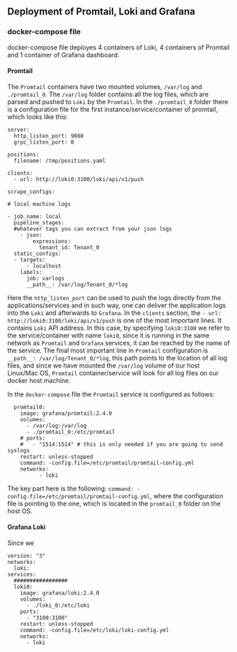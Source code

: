 ## Deployment of Promtail, Loki and Grafana

### docker-compose file

docker-compose file deployes 4 containers of Loki, 4 containers of Promtail and 1 container of Grafana dashboard. 

#### Promtail
The ```Promtail``` containers have two mounted volumes, ```/var/log``` and ```./promtail_0```. The ```/var/log``` folder
contains all the log files, which are parsed and pushed to ```Loki``` by the ```Promtail```. In the ```./promtail_0```
folder there is a configuration file for the first instance/service/container of promtail, which looks like this:
```
server:
  http_listen_port: 9080
  grpc_listen_port: 0

positions:
  filename: /tmp/positions.yaml

clients:
  - url: http://loki0:3100/loki/api/v1/push

scrape_configs:

# local machine logs

- job_name: local
  pipeline_stages:
  #whatever tags you can extract from your json logs
    - json:
        expressions:
          tenant_id: Tenant_0
  static_configs:
  - targets:
      - localhost
    labels:
      job: varlogs
      __path__: /var/log/Tenant_0/*log
```
Here the ```http_listen_port``` can be used to push the logs directly from the applications/services and in such way, one can deliver the application 
logs into the ```Loki``` and afterwards to ```Grafana```. In the ```clients``` section, the ```- url: http://loki0:3100/loki/api/v1/push``` is one of the most important
lines. It contains ```Loki``` API address. In this case, by specifying ```loki0:3100``` we refer to the service/container with name ```loki0```, since it 
is running in the same network as ```Promtail``` and ```Grafana``` services, it can be reached by the name of the service. The final most important line 
in ```Promtail``` configuration is ```__path__: /var/log/Tenant_0/*log```, this path points to the location of all log files, and since we have mounted the 
```/var/log``` volume of our host Linux/Mac OS, ```Promtail``` container/service will look for all log files on our docker host machine.

In the ```docker-compose``` file the ```Promtail``` service is configured as follows:

```
  promtail0:
    image: grafana/promtail:2.4.0
    volumes:
      - /var/log:/var/log
      - ./promtail_0:/etc/promtail
    # ports:
    #   - "1514:1514" # this is only needed if you are going to send syslogs
    restart: unless-stopped
    command: -config.file=/etc/promtail/promtail-config.yml
    networks:
          - loki
```
The key part here is the following: ```command: -config.file=/etc/promtail/promtail-config.yml```, where the configuration file is pointing to the one, which is located in the ```promtail_0``` folder on the host OS. 

#### Grafana Loki
Since we 


```docker
version: "3"
networks:
  loki:
services:
  #################
  loki0:
    image: grafana/loki:2.4.0
    volumes:
      - ./loki_0:/etc/loki
    ports:
      - "3100:3100"
    restart: unless-stopped
    command: -config.file=/etc/loki/loki-config.yml
    networks:
      - loki
```
